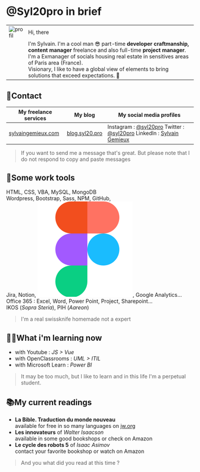 # @Syl20pro in brief

|                                                                      |                                                                                                                                                                                                                                                                                                                                            |
| -------------------------------------------------------------------- | ------------------------------------------------------------------------------------------------------------------------------------------------------------------------------------------------------------------------------------------------------------------------------------------------------------------------------------------ |
| ![profil](https://avatars.githubusercontent.com/u/44305327?s=60&v=4) | Hi, there                                                                                                                                                                                                                                                                                                                                  |
|                                                                      | I'm Sylvain. I'm a cool man 😎 part-time **developer craftmanship, content manager** freelance and also full-time **project manager**. I'm a Exmanager of socials housing real estate in sensitives areas of Paris area (France). <br> Visionary, I like to have a global view of elements to bring solutions that exceed expectations. 🚀 |

## 📱Contact

| My freelance services                            |                 My blog                  | My social media profiles                                                                                                                                                                    |
| ------------------------------------------------ | :--------------------------------------: | ------------------------------------------------------------------------------------------------------------------------------------------------------------------------------------------- |
| [sylvaingemieux.com](https://sylvaingemieux.com) | [blog.syl20.pro](https://blog.syl20.pro) | Instagram : [@syl20pro](https://www.instagram.com/syl20pro/) Twitter : [@syl20pro](https://twitter.com/syl20pro) LinkedIn : [Sylvain Gemieux](https://www.linkedin.com/in/sylvain-gemieux/) |

> If you want to send me a message that's great. But please note that I do not respond to copy and paste messages

## 🧰Some work tools

HTML, CSS, VBA, MySQL, MongoDB  
Wordpress, Bootstrap, Sass, NPM, GitHub,  
Jira, Notion, ![Figma](https://github.com/devicons/devicon/blob/master/icons/figma/figma-original.svg), Google Analytics...  
Office 365 : Excel, Word, Power Point, Project, Sharepoint...  
IKOS (_Sopra Steria_), PIH (_Aareon_)

> I'm a real swissknife homemade not a expert

## 👨‍🎓What i'm learning now

- with Youtube : _JS > Vue_
- with OpenClassrooms : _UML > ITIL_
- with Microsoft Learn : _Power BI_

> It may be too much, but I like to learn and in this life I'm a perpetual student.

## 📚My current readings

- **La Bible. Traduction du monde nouveau**  
  available for free in so many languages on [jw.org](https://jw.org)
- **Les innovateurs** of _Walter Isaacson_  
  available in some good bookshops or check on Amazon
- **Le cycle des robots 5** of _Isaac Asimov_  
  contact your favorite bookshop or watch on Amazon

> And you what did you read at this time ?
